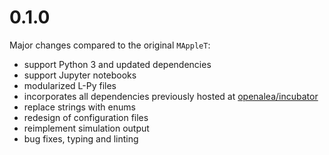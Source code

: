 # 0.1.0

Major changes compared to the original `MAppleT`:

- support Python 3 and updated dependencies
- support Jupyter notebooks
- modularized L-Py files
- incorporates all dependencies previously hosted at [openalea/incubator](https://github.com/openalea-incubator)
- replace strings with enums
- redesign of configuration files
- reimplement simulation output
- bug fixes, typing and linting
